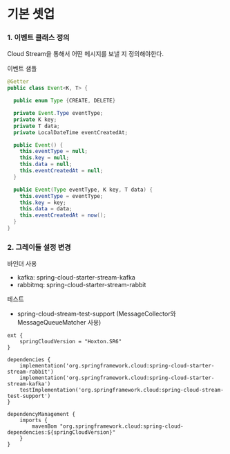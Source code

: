 # 기본 셋업
### 1. 이벤트 클래스 정의
Cloud Stream을 통해서 어떤 메시지를 보낼 지 정의해야한다. 

이벤트 샘플
```java
@Getter
public class Event<K, T> {

  public enum Type {CREATE, DELETE}

  private Event.Type eventType;
  private K key;
  private T data;
  private LocalDateTime eventCreatedAt;

  public Event() {
    this.eventType = null;
    this.key = null;
    this.data = null;
    this.eventCreatedAt = null;
  }

  public Event(Type eventType, K key, T data) {
    this.eventType = eventType;
    this.key = key;
    this.data = data;
    this.eventCreatedAt = now();
  }
}
```

### 2. 그레이들 설정 변경
바인더 사용
- kafka: spring-cloud-starter-stream-kafka
- rabbitmq: spring-cloud-starter-stream-rabbit

테스트
- spring-cloud-stream-test-support (MessageCollector와 MessageQueueMatcher 사용)

```
ext {
    springCloudVersion = "Hoxton.SR6"
}

dependencies {
    implementation('org.springframework.cloud:spring-cloud-starter-stream-rabbit')
    implementation('org.springframework.cloud:spring-cloud-starter-stream-kafka')
    testImplementation('org.springframework.cloud:spring-cloud-stream-test-support')
}

dependencyManagement {
    imports {
        mavenBom "org.springframework.cloud:spring-cloud-dependencies:${springCloudVersion}"
    }
}

```
